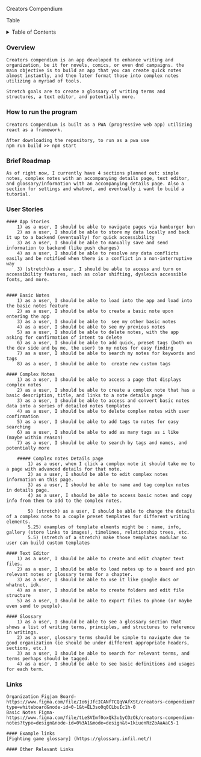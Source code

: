 Creators Compendium

Table
<!-- TABLE OF CONTENTS -->
<details>
  <summary>Table of Contents</summary>
  <ol>
    <li>
      <a href="#overview">Overview</a>
    </li>
    <li><a href="#how-to-run-the-program">Using the Application</a></li>
    <li><a href="#brief-roadmap">roadmap</a></li>
    <li><a href="#user-stories">User Stories</a></li>
    <li><a href="#links">Links</a></li>
    <li><a href="#">Acknowledgments</a></li>
    <li><a href="#">Planning Resources</a></li>
  </ol>
</details>

### Overview
    Creators compendium is an app developed to enhance writing and organization, be it for novels, comics, or even dnd campaigns. the main objective is to build an app that you can create quick notes almost instantly, and then later format those into complex notes utilizing a myriad of tools. 

    Stretch goals are to create a glossary of writing terms and structures, a text editor, and potentially more.

### How to run the program
    Creators Compendium is built as a PWA (progressive web app) utilizing react as a framework.

    After downloading the repository, to run as a pwa use 
    npm run build >> npm start

### Brief Roadmap
    As of right now, I currently have 4 sections planned out: simple notes, complex notes with an accompanying details page, text editor, and glossary/information with an accompanying details page. Also a section for settings and whatnot, and eventually i want to build a tutorial.

### User Stories
    #### App Stories
        1) as a user, I should be able to navigate pages via hamburger bun
        2) as a user, I should be able to store my data locally and back it up to a backend (eventually) for quick accessibility
        3) as a user, I should be able to manually save and send information to backend (like push changes)
        4) as a user, I should be able to resolve any data conflicts easily and be notified when there is a conflict in a non-interruptive way
        3) (stretch)as a user, I should be able to access and turn on accessibility features, such as color shifting, dyslexia accessible fonts, and more.
        

    #### Basic Notes
        1) as a user, I should be able to load into the app and load into the basic notes feature
        2) as a user, I should be able to create a basic note upon entering the app
        3) as a user, I should be able to  see my other basic notes
        4) as a user, I should be able to see my previous notes
        5) as a user, I should be able to delete notes, with the app asking for confirmation of intent to delete
        6) as a user, I should be able to add quick, preset tags (both on the dev side and by me, the user) to my notes for easy finding
        7) as a user, I should be able to search my notes for keywords and tags
        8) as a user, I should be able to  create new custom tags

    #### Complex Notes
        1) as a user, I should be able to access a page that displays complex notes
        2) as a user, I should be able to create a complex note that has a basic description, title, and links to a note details page
        3) as a user, I should be able to access and convert basic notes data into a series of detailed notes templates
        4) as a user, I should be able to delete complex notes with user confirmation
        5) as a user, I should be able to add tags to notes for easy searching
        6) as a user, I should be able to add as many tags as i like (maybe within reason)
        7) as a user, I should be able to search by tags and names, and potentially more

        ##### Complex notes Details page
            1) as a user, when I click a complex note it should take me to a page with advanced details for that note.
            2) as a user, I should be able to edit complex notes information on this page.
            3) as a user, I should be able to name and tag complex notes in details page.
            4) as a user, I should be able to access basic notes and copy info from them to add to the complex notes.

            5) (stretch) as a user, I should be able to change the details of a complex note to a couple preset templates for different writing elements.
            5.25) examples of template elments might be : name, info, gallery (store links to images), timelines, relationship trees, etc.
            5.5) (stretch of a stretch) make those templates modular so user can build custom templates
    
    #### Text Editor
        1) as a user, I should be able to create and edit chapter text files.
        2) as a user, I should be able to load notes up to a board and pin relevant notes or glossary terms for a chapter.
        3) as a user, I should be able to use it like google docs or whatnot, idk.
        4) as a user, I should be able to create folders and edit file structure
        5) as a user, I should be able to export files to phone (or maybe even send to people).

    #### Glossary
        1) as a user, I should be able to see a glossary section that shows a list of writing terms, principles, and structures to reference in writings.
        2) as a user, glossary terms should be simple to navigate due to good organization (ie should be under different appropriate headers, sections, etc.)
        3) as a user, I should be able to search for relevant terms, and terms perhaps should be tagged.
        4) as a user, I should be able to see basic definitions and usages for each term.

### Links

    Organization Figjam Board-  https://www.figma.com/file/Io6jJfcICANfTCQqVAfXSt/creators-compendium?type=whiteboard&node-id=0-1&t=EL3so0q0CLbuIc1h-0
    Basic Notes Figma- https://www.figma.com/file/tLeSVImf0oxQk3u1yCDzOk/creators-compendium-notes?type=design&node-id=0%3A1&mode=design&t=1kiuenRzZoAaAaC5-1

    #### Example links
    [Fighting game glossary] (https://glossary.infil.net/)

    #### Other Relevant Links